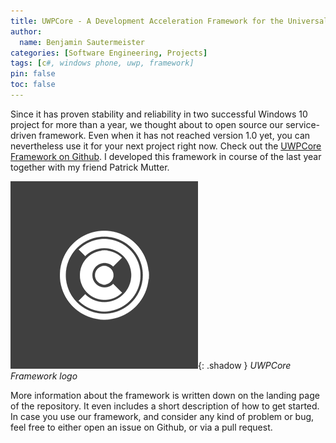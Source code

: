 ```yaml
---
title: UWPCore - A Development Acceleration Framework for the Universal Windows Platform
author:
  name: Benjamin Sautermeister
categories: [Software Engineering, Projects]
tags: [c#, windows phone, uwp, framework]
pin: false
toc: false
---
```


Since it has proven stability and reliability in two successful Windows 10 project for more than a year, 
we thought about to open source our service-driven framework. Even when it has not reached version 1.0 yet,
you can nevertheless use it for your next project right now.
Check out the [UWPCore Framework on Github](https://github.com/b3nk4n/uwpcore.framework). 
I developed this framework in course of the last year together with my friend Patrick Mutter.

![UWPCore](/assets/images/posts/2017/uwpcore.png){: .shadow }
_UWPCore Framework logo_

More information about the framework is written down on the landing page of the repository. 
It even includes a short description of how to get started. In case you use our framework, 
and consider any kind of problem or bug, feel free to either open an issue on Github,
or via a pull request.
